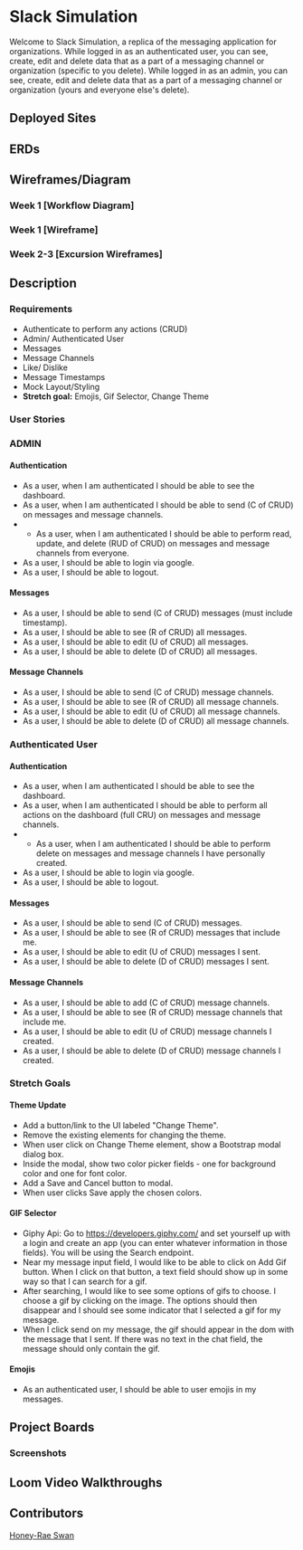 # Slack Simulation
Welcome to Slack Simulation, a replica of the messaging application for organizations. 
While logged in as an authenticated user, you can see, create, edit and delete data that as a part of a messaging channel or organization (specific to you delete).
While logged in as an admin, you can see, create, edit and delete data that as a part of a messaging channel or organization (yours and everyone else's delete).

## Deployed Sites


## ERDs


## Wireframes/Diagram
### Week 1 [Workflow Diagram]
### Week 1 [Wireframe]
### Week 2-3 [Excursion Wireframes]

## Description

### Requirements
* Authenticate to perform any actions (CRUD)
* Admin/ Authenticated User
* Messages
* Message Channels
* Like/ Dislike
* Message Timestamps
* Mock Layout/Styling 
* **Stretch goal:** Emojis, Gif Selector, Change Theme

### User Stories

### ADMIN 

#### Authentication
* As a user, when I am authenticated I should be able to see the dashboard.
* As a user, when I am authenticated I should be able to send (C of CRUD) on messages and message channels.
* * As a user, when I am authenticated I should be able to perform read, update, and delete (RUD of CRUD) on messages and message channels from everyone.
* As a user, I should be able to login via google.
* As a user, I should be able to logout.

#### Messages
* As a user, I should be able to send (C of CRUD) messages (must include timestamp).
* As a user, I should be able to see (R of CRUD) all messages.
* As a user, I should be able to edit (U of CRUD) all messages.
* As a user, I should be able to delete (D of CRUD) all messages.

#### Message Channels
* As a user, I should be able to send (C of CRUD) message channels.
* As a user, I should be able to see (R of CRUD) all message channels.
* As a user, I should be able to edit (U of CRUD) all message channels.
* As a user, I should be able to delete (D of CRUD) all message channels.

### Authenticated User

#### Authentication
* As a user, when I am authenticated I should be able to see the dashboard.
* As a user, when I am authenticated I should be able to perform all actions on the dashboard (full CRU) on messages and message channels.
* * As a user, when I am authenticated I should be able to perform delete on messages and message channels I have personally created.
* As a user, I should be able to login via google.
* As a user, I should be able to logout.

#### Messages
* As a user, I should be able to send (C of CRUD) messages.
* As a user, I should be able to see (R of CRUD) messages that include me.
* As a user, I should be able to edit (U of CRUD) messages I sent.
* As a user, I should be able to delete (D of CRUD) messages I sent.

#### Message Channels
* As a user, I should be able to add (C of CRUD) message channels.
* As a user, I should be able to see (R of CRUD) message channels that include me.
* As a user, I should be able to edit (U of CRUD) message channels I created.
* As a user, I should be able to delete (D of CRUD) message channels I created.


### Stretch Goals

#### Theme Update
* Add a button/link to the UI labeled "Change Theme".
* Remove the existing elements for changing the theme.
* When user click on Change Theme element, show a Bootstrap modal dialog box.
* Inside the modal, show two color picker fields - one for background color and one for font color.
* Add a Save and Cancel button to modal.
* When user clicks Save apply the chosen colors.

#### GIF Selector
* Giphy Api: Go to https://developers.giphy.com/ and set yourself up with a login and create an app (you can enter whatever information in those fields). You will be using the Search endpoint.
* Near my message input field, I would like to be able to click on Add Gif button. When I click on that button, a text field should show up in some way so that I can search for a gif.
* After searching, I would like to see some options of gifs to choose. I choose a gif by clicking on the image. The options should then disappear and I should see some indicator that I selected a gif for my message.
* When I click send on my message, the gif should appear in the dom with the message that I sent. If there was no text in the chat field, the message should only contain the gif.

#### Emojis
* As an authenticated user, I should be able to user emojis in my messages.


## Project Boards


### Screenshots



## Loom Video Walkthroughs


## Contributors
[Honey-Rae Swan](https://github.com/thedigitalmenagerie)


